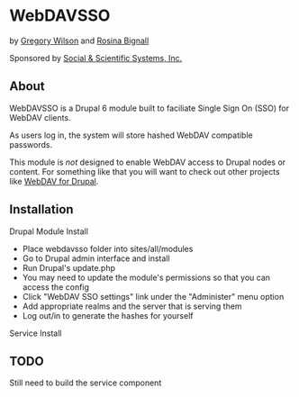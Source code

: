 # WebDAVSSO

by [Gregory Wilson](http://drakos7.net) and [Rosina Bignall](http://rosinabignall.com)

Sponsored by [Social & Scientific Systems, Inc.](http://www.s-3.com)

## About

WebDAVSSO is a Drupal 6 module built to faciliate Single Sign On (SSO) for WebDAV clients.

As users log in, the system will store hashed WebDAV compatible passwords.

This module is *not* designed to enable WebDAV access to Drupal nodes or content. For something like that you will want to check out other projects like [WebDAV for Drupal](https://drupal.org/project/webdav).


## Installation

Drupal Module Install
* Place webdavsso folder into sites/all/modules
* Go to Drupal admin interface and install
* Run Drupal's update.php
* You may need to update the module's permissions so that you can access the config
* Click "WebDAV SSO settings" link under the "Administer" menu option
* Add appropriate realms and the server that is serving them
* Log out/in to generate the hashes for yourself

Service Install

## TODO

Still need to build the service component